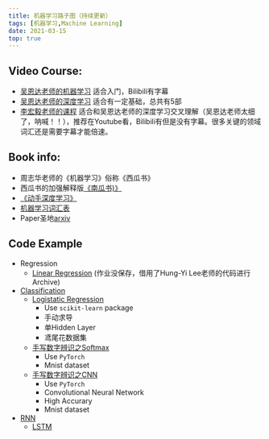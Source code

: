 ```yaml
---
title: 机器学习路子图（持续更新）
tags: [机器学习,Machine Learning]
date: 2021-03-15
top: true
---
```


## Video Course:
- [吴恩达老师的机器学习](https://www.bilibili.com/video/BV164411b7dx) 适合入门，Bilibili有字幕
- [吴恩达老师的深度学习](https://www.bilibili.com/video/BV164411m79z) 适合有一定基础，总共有5部
- [李宏毅老师的课程](https://speech.ee.ntu.edu.tw/~hylee/ml/2020-spring.html) 适合和吴恩达老师的深度学习交叉理解（吴恩达老师太细了，呐喊！！），推荐在Youtube看，Bilibili有但是没有字幕。很多关键的领域词汇还是需要字幕才能倍速。

## Book info:
- 周志华老师的《机器学习》俗称《西瓜书》
- 西瓜书的加强解释版[《南瓜书)》](https://datawhalechina.github.io/pumpkin-book/#/)
- [《动手深度学习》](http://tangshusen.me/Dive-into-DL-PyTorch/#/)
- [机器学习词汇表](https://jiqizhixin.github.io/AI-Terminology-page/)
- Paper圣地[arxiv](https://arxiv.org/)

## Code Example

* Regression
  * [Linear Regression](https://colab.research.google.com/drive/1RvxtAjy_vxaf-BKRdcRVDIKJPFgTldHY?usp=sharing) (作业没保存，借用了Hung-Yi Lee老师的代码进行Archive)
* [Classification](https://github.com/Jackjun724/ml_roadmap/tree/main/Classification)
  * [Logistatic Regression](https://github.com/Jackjun724/ml_roadmap/blob/main/Classification/logistic_regression.py)
     * Use `scikit-learn` package
     * 手动求导
     * 单Hidden Layer
     * 鸢尾花数据集
  * [手写数字辨识之Softmax](https://github.com/Jackjun724/ml_roadmap/blob/main/Classification/Softmax.ipynb)
     * Use `PyTorch`
     * Mnist dataset
  * [手写数字辨识之CNN](https://github.com/Jackjun724/ml_roadmap/blob/main/Classification/CNN.ipynb)
     * Use `PyTorch`
     * Convolutional Neural Network
     * High Accurary
     * Mnist dataset
* [RNN](https://github.com/Jackjun724/ml_roadmap/tree/main/RNN)
  * [LSTM](https://www.baidu.com)
